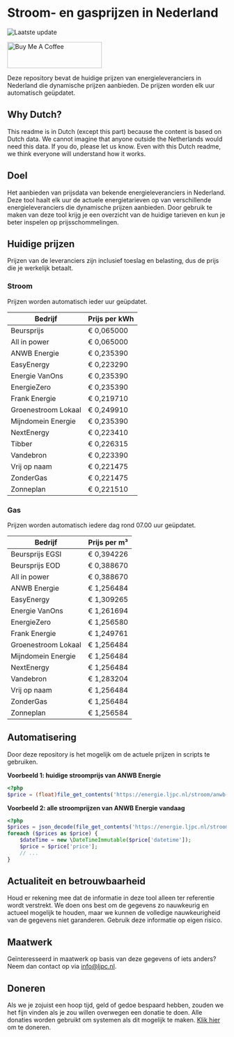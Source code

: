 # Stroom- en gasprijzen in Nederland

![Laatste update](https://img.shields.io/badge/laatste%20update-2025--03--30%2020%3A00%20CET-brightgreen)

<a href="https://www.buymeacoffee.com/Lars-" target="_blank"><img src="https://cdn.buymeacoffee.com/buttons/v2/default-orange.png" alt="Buy Me A Coffee" height="60" style="height: 60px !important;width: 217px !important;" ></a>

Deze repository bevat de huidige prijzen van energieleveranciers in Nederland die dynamische prijzen aanbieden. De prijzen worden elk uur automatisch geüpdatet.

## Why Dutch?

This readme is in Dutch (except this part) because the content is based on Dutch data. We cannot imagine that anyone outside the Netherlands would need this data. If you do, please let us know. Even with this Dutch readme, we think
everyone will understand how it works.

## Doel

Het aanbieden van prijsdata van bekende energieleveranciers in Nederland. Deze tool haalt elk uur de actuele energietarieven op van verschillende energieleveranciers die dynamische prijzen aanbieden. Door gebruik te maken van deze tool
krijg je een overzicht van de huidige tarieven en kun je beter inspelen op prijsschommelingen.

## Huidige prijzen

Prijzen van de leveranciers zijn inclusief toeslag en belasting, dus de prijs die je werkelijk betaalt.

### Stroom

Prijzen worden automatisch ieder uur geüpdatet.

 Bedrijf | Prijs per kWh 
---------|---------------
Beursprijs | € 0,065000
All in power | € 0,065000
ANWB Energie | € 0,235390
EasyEnergy | € 0,223290
Energie VanOns | € 0,235390
EnergieZero | € 0,235390
Frank Energie | € 0,219710
Groenestroom Lokaal | € 0,249910
Mijndomein Energie | € 0,235390
NextEnergy | € 0,223410
Tibber | € 0,226315
Vandebron | € 0,223390
Vrij op naam | € 0,221475
ZonderGas | € 0,221475
Zonneplan | € 0,221510


### Gas

Prijzen worden automatisch iedere dag rond 07.00 uur geüpdatet.

 Bedrijf | Prijs per m³ 
---------|--------------
Beursprijs EGSI | € 0,394226
Beursprijs EOD | € 0,388670
All in power | € 0,388670
ANWB Energie | € 1,256484
EasyEnergy | € 1,309265
Energie VanOns | € 1,261694
EnergieZero | € 1,256580
Frank Energie | € 1,249761
Groenestroom Lokaal | € 1,256484
Mijndomein Energie | € 1,256484
NextEnergy | € 1,256484
Vandebron | € 1,283204
Vrij op naam | € 1,256484
ZonderGas | € 1,256484
Zonneplan | € 1,256584


## Automatisering

Door deze repository is het mogelijk om de actuele prijzen in scripts te gebruiken.

**Voorbeeld 1: huidige stroomprijs van ANWB Energie**

```php
<?php
$price = (float)file_get_contents('https://energie.ljpc.nl/stroom/anwb-energie-nu.txt');

```

**Voorbeeld 2: alle stroomprijzen van ANWB Energie vandaag**

```php
<?php
$prices = json_decode(file_get_contents('https://energie.ljpc.nl/stroom/all-in-power-vandaag.json'),true);
foreach ($prices as $price) {
    $dateTime = new \DateTimeImmutable($price['datetime']);
    $price = $price['price'];
    // ...
}
```

## Actualiteit en betrouwbaarheid

Houd er rekening mee dat de informatie in deze tool alleen ter referentie wordt verstrekt. We doen ons best om de gegevens zo nauwkeurig en actueel mogelijk te houden, maar we kunnen de volledige nauwkeurigheid van de gegevens niet
garanderen. Gebruik deze informatie op eigen risico.

## Maatwerk

Geïnteresseerd in maatwerk op basis van deze gegevens of iets anders? Neem dan contact op
via [info@ljpc.nl](mailto:info@ljpc.nl?subject=Energie%20prijzen).

## Doneren

Als we je zojuist een hoop tijd, geld of gedoe bespaard hebben, zouden we het fijn vinden als je zou willen overwegen een
donatie te doen. Alle donaties worden gebruikt om systemen als dit mogelijk te
maken. [Klik hier](https://www.buymeacoffee.com/Lars-) om te doneren.
